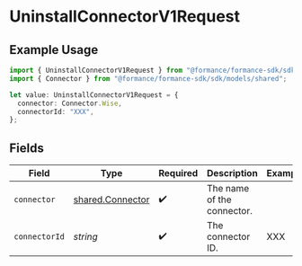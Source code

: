 # UninstallConnectorV1Request

## Example Usage

```typescript
import { UninstallConnectorV1Request } from "@formance/formance-sdk/sdk/models/operations";
import { Connector } from "@formance/formance-sdk/sdk/models/shared";

let value: UninstallConnectorV1Request = {
  connector: Connector.Wise,
  connectorId: "XXX",
};
```

## Fields

| Field                                                       | Type                                                        | Required                                                    | Description                                                 | Example                                                     |
| ----------------------------------------------------------- | ----------------------------------------------------------- | ----------------------------------------------------------- | ----------------------------------------------------------- | ----------------------------------------------------------- |
| `connector`                                                 | [shared.Connector](../../../sdk/models/shared/connector.md) | :heavy_check_mark:                                          | The name of the connector.                                  |                                                             |
| `connectorId`                                               | *string*                                                    | :heavy_check_mark:                                          | The connector ID.                                           | XXX                                                         |